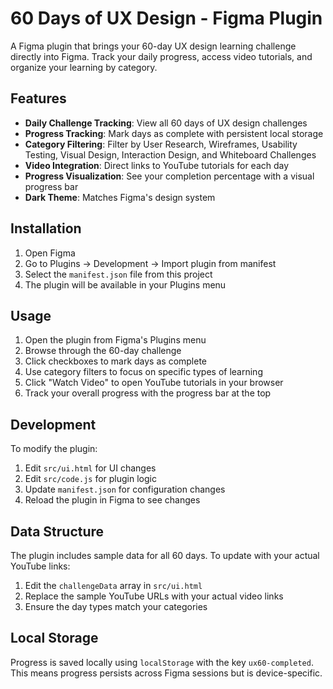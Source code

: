 # 60 Days of UX Design - Figma Plugin

A Figma plugin that brings your 60-day UX design learning challenge directly into Figma. Track your daily progress, access video tutorials, and organize your learning by category.

## Features

- **Daily Challenge Tracking**: View all 60 days of UX design challenges
- **Progress Tracking**: Mark days as complete with persistent local storage
- **Category Filtering**: Filter by User Research, Wireframes, Usability Testing, Visual Design, Interaction Design, and Whiteboard Challenges
- **Video Integration**: Direct links to YouTube tutorials for each day
- **Progress Visualization**: See your completion percentage with a visual progress bar
- **Dark Theme**: Matches Figma's design system

## Installation

1. Open Figma
2. Go to Plugins → Development → Import plugin from manifest
3. Select the `manifest.json` file from this project
4. The plugin will be available in your Plugins menu

## Usage

1. Open the plugin from Figma's Plugins menu
2. Browse through the 60-day challenge
3. Click checkboxes to mark days as complete
4. Use category filters to focus on specific types of learning
5. Click "Watch Video" to open YouTube tutorials in your browser
6. Track your overall progress with the progress bar at the top

## Development

To modify the plugin:

1. Edit `src/ui.html` for UI changes
2. Edit `src/code.js` for plugin logic
3. Update `manifest.json` for configuration changes
4. Reload the plugin in Figma to see changes

## Data Structure

The plugin includes sample data for all 60 days. To update with your actual YouTube links:

1. Edit the `challengeData` array in `src/ui.html`
2. Replace the sample YouTube URLs with your actual video links
3. Ensure the day types match your categories

## Local Storage

Progress is saved locally using `localStorage` with the key `ux60-completed`. This means progress persists across Figma sessions but is device-specific.